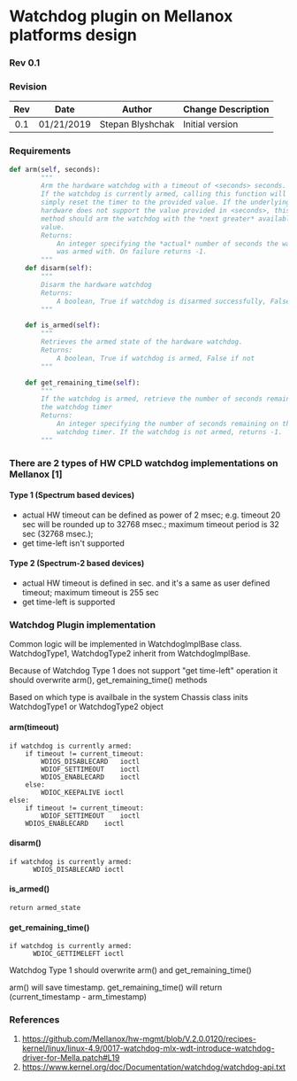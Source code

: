 # Watchdog plugin on Mellanox platforms design #

### Rev 0.1 ###

### Revision ###

 | Rev |     Date    |       Author       | Change Description                |
 |:---:|:-----------:|:------------------:|-----------------------------------|
 | 0.1 |  01/21/2019           |      Stepan Blyshchak      | Initial version        |
 
### Requirements ###

```python
def arm(self, seconds):
        """
        Arm the hardware watchdog with a timeout of <seconds> seconds.
        If the watchdog is currently armed, calling this function will
        simply reset the timer to the provided value. If the underlying
        hardware does not support the value provided in <seconds>, this
        method should arm the watchdog with the *next greater* available
        value.
        Returns:
            An integer specifying the *actual* number of seconds the watchdog
            was armed with. On failure returns -1.
        """
    def disarm(self):
        """
        Disarm the hardware watchdog
        Returns:
            A boolean, True if watchdog is disarmed successfully, False if not
        """

    def is_armed(self):
        """
        Retrieves the armed state of the hardware watchdog.
        Returns:
            A boolean, True if watchdog is armed, False if not
        """

    def get_remaining_time(self):
        """
        If the watchdog is armed, retrieve the number of seconds remaining on
        the watchdog timer
        Returns:
            An integer specifying the number of seconds remaining on thei
            watchdog timer. If the watchdog is not armed, returns -1.
        """
```

### There are 2 types of HW CPLD watchdog implementations on Mellanox [1] ###

#### Type 1 (Spectrum based devices) ####

- actual HW timeout can be defined as power of 2 msec;
e.g. timeout 20 sec will be rounded up to 32768 msec.; maximum timeout period is 32 sec (32768 msec.);
- get time-left isn't supported


#### Type 2 (Spectrum-2 based devices) ####

- actual HW timeout is defined in sec. and it's a same as user defined timeout; maximum timeout is 255 sec
- get time-left is supported

### Watchdog Plugin implementation ###

Common logic will be implemented in WatchdogImplBase class. WatchdogType1, WatchdogType2 inherit from WatchdogImplBase.

Because of Watchdog Type 1 does not support "get time-left" operation it should overwrite arm(), get_remaining_time() methods

Based on which type is availbale in the system Chassis class inits WatchdogType1 or WatchdogType2 object

#### arm(timeout) ####
```
if watchdog is currently armed:
    if timeout != current_timeout:
        WDIOS_DISABLECARD	ioctl
        WDIOF_SETTIMEOUT	ioctl
        WDIOS_ENABLECARD	ioctl
    else:
        WDIOC_KEEPALIVE	ioctl
else:
    if timeout != current_timeout:
        WDIOF_SETTIMEOUT	ioctl
    WDIOS_ENABLECARD	ioctl    
```

#### disarm() ####
```
if watchdog is currently armed:
      WDIOS_DISABLECARD	ioctl
```

#### is_armed() ####
```
return armed_state
```


#### get_remaining_time() ####
```
if watchdog is currently armed:
      WDIOC_GETTIMELEFT	ioctl
```


Watchdog Type 1 should overwrite arm() and get_remaining_time()

arm() will save timestamp. get_remaining_time() will return (current_timestamp - arm_timestamp)

### References ###
1. https://github.com/Mellanox/hw-mgmt/blob/V.2.0.0120/recipes-kernel/linux/linux-4.9/0017-watchdog-mlx-wdt-introduce-watchdog-driver-for-Mella.patch#L19
2. https://www.kernel.org/doc/Documentation/watchdog/watchdog-api.txt
